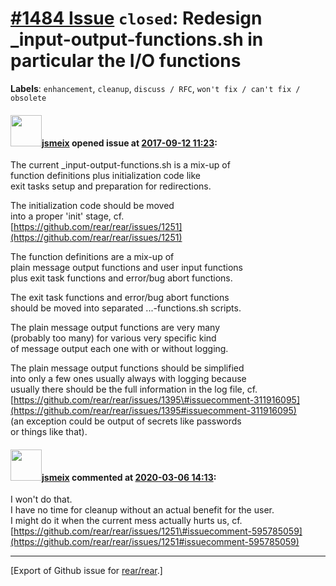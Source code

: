 [\#1484 Issue](https://github.com/rear/rear/issues/1484) `closed`: Redesign \_input-output-functions.sh in particular the I/O functions
=======================================================================================================================================

**Labels**: `enhancement`, `cleanup`, `discuss / RFC`,
`won't fix / can't fix / obsolete`

#### <img src="https://avatars.githubusercontent.com/u/1788608?u=925fc54e2ce01551392622446ece427f51e2f0ce&v=4" width="50">[jsmeix](https://github.com/jsmeix) opened issue at [2017-09-12 11:23](https://github.com/rear/rear/issues/1484):

The current \_input-output-functions.sh is a mix-up of  
function definitions plus initialization code like  
exit tasks setup and preparation for redirections.

The initialization code should be moved  
into a proper 'init' stage, cf.  
[https://github.com/rear/rear/issues/1251](https://github.com/rear/rear/issues/1251)

The function definitions are a mix-up of  
plain message output functions and user input functions  
plus exit task functions and error/bug abort functions.

The exit task functions and error/bug abort functions  
should be moved into separated ...-functions.sh scripts.

The plain message output functions are very many  
(probably too many) for various very specific kind  
of message output each one with or without logging.

The plain message output functions should be simplified  
into only a few ones usually always with logging because  
usually there should be the full information in the log file, cf.  
[https://github.com/rear/rear/issues/1395\#issuecomment-311916095](https://github.com/rear/rear/issues/1395#issuecomment-311916095)  
(an exception could be output of secrets like passwords  
or things like that).

#### <img src="https://avatars.githubusercontent.com/u/1788608?u=925fc54e2ce01551392622446ece427f51e2f0ce&v=4" width="50">[jsmeix](https://github.com/jsmeix) commented at [2020-03-06 14:13](https://github.com/rear/rear/issues/1484#issuecomment-595785670):

I won't do that.  
I have no time for cleanup without an actual benefit for the user.  
I might do it when the current mess actually hurts us, cf.  
[https://github.com/rear/rear/issues/1251\#issuecomment-595785059](https://github.com/rear/rear/issues/1251#issuecomment-595785059)

------------------------------------------------------------------------

\[Export of Github issue for
[rear/rear](https://github.com/rear/rear).\]
